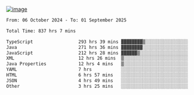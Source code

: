 
[![image](https://github.com/user-attachments/assets/3e37fcfd-5657-4b9d-95f6-80b564699e3f)](https://ayushmaurya.vercel.app)

<!--START_SECTION:waka-->

```txt
From: 06 October 2024 - To: 01 September 2025

Total Time: 837 hrs 7 mins

TypeScript                 293 hrs 39 mins ▓▓▓▓▓▓▓▓▒░░░░░░░░░░░░░░░░   34.94 %
Java                       271 hrs 36 mins ▓▓▓▓▓▓▓▓░░░░░░░░░░░░░░░░░   32.31 %
JavaScript                 212 hrs 28 mins ▓▓▓▓▓▓▒░░░░░░░░░░░░░░░░░░   25.28 %
XML                        12 hrs 26 mins  ▒░░░░░░░░░░░░░░░░░░░░░░░░   01.48 %
Java Properties            12 hrs 4 mins   ▒░░░░░░░░░░░░░░░░░░░░░░░░   01.44 %
YAML                       7 hrs           ░░░░░░░░░░░░░░░░░░░░░░░░░   00.83 %
HTML                       6 hrs 57 mins   ░░░░░░░░░░░░░░░░░░░░░░░░░   00.83 %
JSON                       4 hrs 49 mins   ░░░░░░░░░░░░░░░░░░░░░░░░░   00.57 %
Other                      3 hrs 25 mins   ░░░░░░░░░░░░░░░░░░░░░░░░░   00.41 %
```

<!--END_SECTION:waka-->

<!--
**the-t3ch-wizard/the-t3ch-wizard** is a ✨ _special_ ✨ repository because its `README.md` (this file) appears on your GitHub profile.

Here are some ideas to get you started:

- 🔭 I’m currently working on ...
- 🌱 I’m currently learning ...
- 👯 I’m looking to collaborate on ...
- 🤔 I’m looking for help with ...
- 💬 Ask me about ...
- 📫 How to reach me: ...
- 😄 Pronouns: ...
- ⚡ Fun fact: ...
-->
